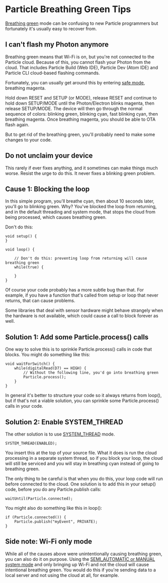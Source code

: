 # Particle Breathing Green Tips

[Breathing green](https://docs.particle.io/guide/getting-started/modes/photon/#cloud-not-connected) mode can be confusing to new Particle programmers but fortunately it's usually easy to recover from.

## I can't flash my Photon anymore

Breathing green means that Wi-Fi is on, but you're not connected to the Particle cloud. Because of this, you cannot flash your Photon from the cloud. That includes Particle Build (Web IDE), Particle Dev (Atom IDE) and Particle CLI cloud-based flashing commands.
 
Fortunately, you can usually get around this by entering [safe mode](https://docs.particle.io/guide/getting-started/modes/photon/#safe-mode), breathing magenta.

Hold down RESET and SETUP (or MODE), release RESET and continue to hold down SETUP/MODE until the Photon/Electron blinks magenta, then release SETUP/MODE. The device will then go through the normal sequence of colors: blinking green, blinking cyan, fast blinking cyan, then breathing magenta. Once breathing magenta, you should be able to OTA flash again.

But to get rid of the breathing green, you'll probably need to make some changes to your code.

## Do not unclaim your device

This rarely if ever fixes anything, and it sometimes can make things much worse. Resist the urge to do this. It never fixes a blinking green problem.

## Cause 1: Blocking the loop

In this simple program, you'll breathe cyan, then about 10 seconds later, you'll go to blinking green. Why? You've blocked the loop from returning, and in the default threading and system mode, that stops the cloud from being processed, which causes breathing green.

Don't do this:

```
void setup() {
}

void loop() {

	// Don't do this: preventing loop from returning will cause breathing green
	while(true) {

	}
}
```

Of course your code probably has a more subtle bug than that. For example, if you have a function that's called from setup or loop that never returns, that can cause problems. 

Some libraries that deal with sensor hardware might behave strangely when the hardware is not available, which could cause a call to block forever as well.

## Solution 1: Add some Particle.process() calls

One way to solve this is to sprinkle Particle.process() calls in code that blocks. You might do something like this:

```
void waitForSwitch() {
	while(digitalRead(D7) == HIGH) {
		// Without the following line, you'd go into breathing green
		Particle.process();
	}
}
```

In general it's better to structure your code so it always returns from loop(), but if that's not a viable solution, you can sprinkle some Particle.process() calls in your code.

## Solution 2: Enable SYSTEM_THREAD

The other solution is to use [SYSTEM_THREAD](https://docs.particle.io/reference/firmware/#system-thread) mode.

```
SYSTEM_THREAD(ENABLED);
```

You insert this at the top of your source file. What it does is run the cloud processing in a separate system thread, so if you block your loop, the cloud will still be serviced and you will stay in breathing cyan instead of going to breathing green.

The only thing to be careful is that when you do this, your loop code will run before connected to the cloud. One solution is to add this in your setup() code, before you do any Particle.publish calls:

```
waitUntil(Particle.connected);
```

You might also do something like this in loop():

```
if (Particle.connected()) {
	Particle.publish("myEvent", PRIVATE);
}
```


## Side note: Wi-Fi only mode

While all of the causes above were unintentionally causing breathing green, you can also do it on purpose. Using the [SEMI_AUTOMATIC or MANUAL system mode](https://docs.particle.io/reference/firmware/#semi-automatic-mode) and only bringing up Wi-Fi and not the cloud will cause intentional breathing green. You would do this if you're sending data to a local server and not using the cloud at all, for example. 

